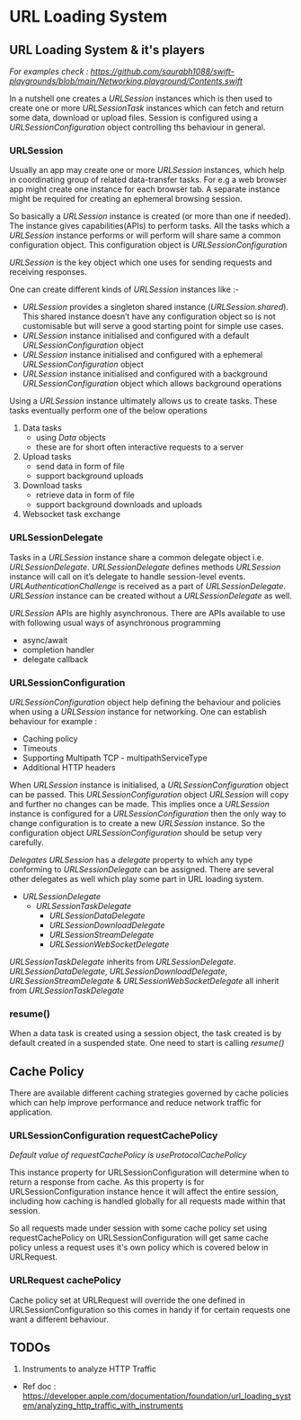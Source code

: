 #  URL Loading System

 ## URL Loading System & it's players
 
 
 *For examples check : https://github.com/saurabh1088/swift-playgrounds/blob/main/Networking.playground/Contents.swift*
 
 In a nutshell one creates a *URLSession* instances which is then used to create
 one or more *URLSessionTask* instances which can fetch and return some data, 
 download or upload files. Session is configured using a *URLSessionConfiguration*
 object controlling ths behaviour in general.
 
 ### URLSession

 Usually an app may create one or more *URLSession* instances, which help in coordinating 
 group of related data-transfer tasks. For e.g a web browser app might create one 
 instance for each browser tab. A separate instance might be required for creating 
 an ephemeral browsing session.

 So basically a *URLSession* instance is created (or more than one if needed). 
 The instance gives capabilities(APIs) to perform tasks. All the tasks which a 
 *URLSession* instance performs or will perform will share same a common configuration 
 object. This configuration object is *URLSessionConfiguration*
 
 *URLSession* is the key object which one uses for sending requests and receiving responses.

 One can create different kinds of *URLSession* instances like :-

 - *URLSession* provides a singleton shared instance (*URLSession.shared*). This shared instance doesn’t have any configuration object so is not customisable but will serve a good starting point for simple use cases.
 - *URLSession* instance initialised and configured with a default *URLSessionConfiguration* object
 - *URLSession* instance initialised and configured with a ephemeral *URLSessionConfiguration* object
 - *URLSession* instance initialised and configured with a background *URLSessionConfiguration* object which allows background operations


 Using a *URLSession* instance ultimately allows us to create tasks. These tasks eventually perform one of the below operations

 1. Data tasks
    - using *Data* objects
    - these are for short often interactive requests to a server
 2. Upload tasks
    - send data in form of file
    - support background uploads
 3. Download tasks
    - retrieve data in form of file
    - support background downloads and uploads
 4. Websocket task exchange


 ### URLSessionDelegate

 Tasks in a *URLSession* instance share a common delegate object i.e. *URLSessionDelegate*.
 *URLSessionDelegate* defines methods *URLSession* instance will call on it’s delegate to handle session-level events.
 *URLAuthenticationChallenge* is received as a part of *URLSessionDelegate*.
 *URLSession* instance can be created without a *URLSessionDelegate* as well.


 *URLSession* APIs are highly asynchronous. There are APIs available to use with following usual ways of asynchronous programming
 - async/await
 - completion handler
 - delegate callback


 ### URLSessionConfiguration

 *URLSessionConfiguration* object help defining the behaviour and policies when using a *URLSession*
 instance for networking. One can establish behaviour for example :
 - Caching policy
 - Timeouts
 - Supporting Multipath TCP - multipathServiceType
 - Additional HTTP headers


 When *URLSession* instance is initialised, a *URLSessionConfiguration* object can be passed.
 This *URLSessionConfiguration* object *URLSession* will copy and further no changes can be made.
 This implies once a *URLSession* instance is configured for a *URLSessionConfiguration* then the
 only way to change configuration is to create a new *URLSession* instance. So the configuration object
 *URLSessionConfiguration* should be setup very carefully.
 
 *Delegates*
 *URLSession* has a *delegate* property to which any type conforming to *URLSessionDelegate* can
 be assigned. There are several other delegates as well which play some part in URL loading system.
 
 - *URLSessionDelegate*
    - *URLSessionTaskDelegate*
        - *URLSessionDataDelegate*
        - *URLSessionDownloadDelegate*
        - *URLSessionStreamDelegate*
        - *URLSessionWebSocketDelegate*
 
 
 *URLSessionTaskDelegate* inherits from *URLSessionDelegate*.
 *URLSessionDataDelegate*, *URLSessionDownloadDelegate*, *URLSessionStreamDelegate*
 & *URLSessionWebSocketDelegate* all inherit from *URLSessionTaskDelegate*
 
 ### resume()
 
 When a data task is created using a session object, the task created is by default
 created in a suspended state. One need to start is calling *resume()*

## Cache Policy

There are available different caching strategies governed by cache policies which
can help improve performance and reduce network traffic for application.

### URLSessionConfiguration requestCachePolicy

*Default value of requestCachePolicy is useProtocolCachePolicy*

This instance property for URLSessionConfiguration will determine when to return
a response from cache. As this property is for URLSessionConfiguration instance
hence it will affect the entire session, including how caching is handled globally 
for all requests made within that session.

So all requests made under session with some cache policy set using requestCachePolicy
on URLSessionConfiguration will get same cache policy unless a request uses it's
own policy which is covered below in URLRequest.

### URLRequest cachePolicy

Cache policy set at URLRequest will override the one defined in URLSessionConfiguration
so this comes in handy if for certain requests one want a different behaviour.

## TODOs

1. Instruments to analyze HTTP Traffic
- Ref doc : https://developer.apple.com/documentation/foundation/url_loading_system/analyzing_http_traffic_with_instruments
